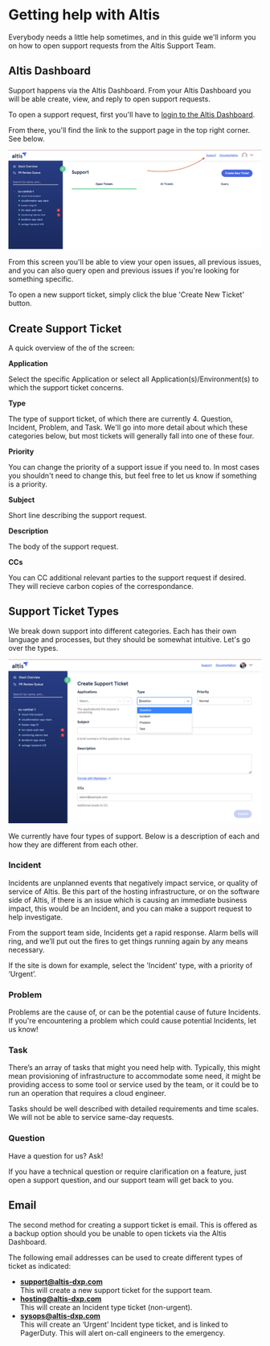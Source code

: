 # Getting help with Altis

Everybody needs a little help sometimes, and in this guide we'll inform you on how to open support requests from the Altis Support Team. 

## Altis Dashboard

Support happens via the Altis Dashboard. From your Altis Dashboard you will be able create, view, and reply to open support requests. 

To open a support request, first you'll have to [login to the Altis Dashboard](dashboard.altis-dxp.com/).

From there, you'll find the link to the support page in the top right corner. See below.

![Altis Dashboard support link](./assets/altis-support-button.png)

From this screen you'll be able to view your open issues, all previous issues, and you can also query open and previous issues if you're looking for something specific. 

To open a new support ticket, simply click the blue 'Create New Ticket' button.

## Create Support Ticket

A quick overview of the of the screen: 

**Application**

Select the specific Application or select all Application(s)/Environment(s) to which the support ticket concerns.

**Type**

The type of support ticket, of which there are currently 4. Question, Incident, Problem, and Task. We'll go into more detail about which these categories below, but most tickets will generally fall into one of these four. 

**Priority**

You can change the priority of a support issue if you need to. In most cases you shouldn't need to change this, but feel free to let us know if something is a priority.

**Subject**

Short line describing the support request.

**Description**

The body of the support request.

**CCs**

You can CC additional relevant parties to the support request if desired. They will recieve carbon copies of the correspondance.

## Support Ticket Types

We break down support into different categories. Each has their own language and processes, but they should be somewhat intuitive. Let's go over the types.

![Altis Dashboard Create Support Ticket page, Question selected in Type dropdown menu](./assets/altis-support-type.png)

We currently have four types of support. Below is a description of each and how they are different from each other.

### Incident

Incidents are unplanned events that negatively impact service, or quality of service of Altis. Be this part of the hosting infrastructure, or on the software side of Altis, if there is an issue which is causing an immediate business impact, this would be an Incident, and you can make a support request to help investigate.

From the support team side, Incidents get a rapid response. Alarm bells will ring, and we’ll put out the fires to get things running again by any means necessary.

If the site is down for example, select the 'Incident' type, with a priority of ‘Urgent’.

### Problem

Problems are the cause of, or can be the potential cause of future Incidents. If you're encountering a problem which could cause potential Incidents, let us know!

### Task 

There’s an array of tasks that might you need help with. Typically, this might mean provisioning of infrastructure to accommodate some need, it might be providing access to some tool or service used by the team, or it could be to run an operation that requires a cloud engineer. 

Tasks should be well described with detailed requirements and time scales. We will not be able to service same-day requests.

### Question

Have a question for us? Ask!

If you have a technical question or require clarification on a feature, just open a support question, and our support team will get back to you.

## Email

The second method for creating a support ticket is email. This is offered as a backup option should you be unable to open tickets via the Altis Dashboard.

The following email addresses can be used to create different types of ticket as indicated:


- **support@altis-dxp.com**<br />
   This will create a new support ticket for the support team.
- **hosting@altis-dxp.com**<br />
   This will create an Incident type ticket (non-urgent).
- **sysops@altis-dxp.com**<br />
   This will create an ‘Urgent’ Incident type ticket, and is linked to PagerDuty. This will alert on-call engineers to the emergency. 
